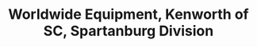 ---
title: "Worldwide Equipment, Kenworth of SC, Spartanburg Division"
url: /spartanburg/worldwide-equipment-kenworth-of-sc-spartanburg-division/
shop: Allgemein
---